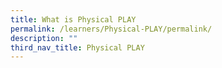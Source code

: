 ```yaml
---
title: What is Physical PLAY
permalink: /learners/Physical-PLAY/permalink/
description: ""
third_nav_title: Physical PLAY
---
```

